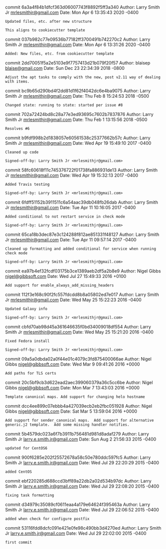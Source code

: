 commit 6a3a4f84b1dfcf363d06007743f8892f5ff3a340
Author: Larry Smith Jr <mrlesmithjr@gmail.com>
Date:   Mon Apr 6 13:35:43 2020 -0400

    Updated files, etc. after new structure
    
    This aligns to cookiecutter template

commit 037b982c77e09536b77182ff3700491b742270c2
Author: Larry Smith Jr <mrlesmithjr@gmail.com>
Date:   Mon Apr 6 13:31:26 2020 -0400

    Added: New files, etc. from cookiecutter template

commit 2dd70051f5a2e5103e9f7757413d21b079f20f57
Author: blaisep <blaise@gmail.com>
Date:   Sun Dec 23 22:34:39 2018 -0800

    Adjust the apt tasks to comply with the new, post v2.11 way of dealing with items.

commit bc9b65d290bd4f2dd81d1f62f4042dc6e4ba9075
Author: Larry Smith Jr <mrlesmithjr@gmail.com>
Date:   Thu Feb 8 15:24:53 2018 -0500

    Changed state: running to state: started per issue #8

commit 702a72424bd8c28a77e3ed93695c7602b7837876
Author: Larry Smith Jr <mrlesmithjr@gmail.com>
Date:   Thu Feb 1 13:15:56 2018 -0500

    Resolves #6

commit b9fdf998b2d1838057e60561538c25377662b57c
Author: Larry Smith Jr <mrlesmithjr@gmail.com>
Date:   Wed Apr 19 15:49:10 2017 -0400

    Cleaned up code
    
    Signed-off-by: Larry Smith Jr <mrlesmithjr@gmail.com>

commit 58fc60618f11c745376722f01738fa886931de13
Author: Larry Smith Jr <mrlesmithjr@gmail.com>
Date:   Wed Apr 19 15:32:13 2017 -0400

    Added Travis testing
    
    Signed-off-by: Larry Smith Jr <mrlesmithjr@gmail.com>

commit 6fdff51152b3911511c6a54aac39db048fb26dab
Author: Larry Smith Jr <mrlesmithjr@gmail.com>
Date:   Tue Apr 11 10:16:05 2017 -0400

    Added conditional to not restart service in check mode
    
    Signed-off-by: Larry Smith Jr <mrlesmithjr@gmail.com>

commit 65ca18b3dec87e3c124288f812ae851331f48127
Author: Larry Smith Jr <mrlesmithjr@gmail.com>
Date:   Tue Apr 11 09:57:14 2017 -0400

    Cleaned up formatting and added conditional for service when running check mode
    
    Signed-off-by: Larry Smith Jr <mrlesmithjr@gmail.com>

commit ea97b4ef32fcdf03175b3ce1389aeb2df5a2b8e9
Author: Nigel Gibbs <nigel@gibbsoft.com>
Date:   Wed Jul 27 15:49:33 2016 +0100

    Add support for enable_always_add_missing_headers

commit 112f3e168c90f2fc557fdcdd8b8a05802ed7e017
Author: Larry Smith Jr <mrlesmithjr@gmail.com>
Date:   Wed May 25 15:22:23 2016 -0400

    Updated Galaxy info
    
    Signed-off-by: Larry Smith Jr <mrlesmithjr@gmail.com>

commit cbfd70ab98d45a361646635f0bd34009018df554
Author: Larry Smith Jr <mrlesmithjr@gmail.com>
Date:   Wed May 25 15:21:20 2016 -0400

    Fixed Fedora install
    
    Signed-off-by: Larry Smith Jr <mrlesmithjr@gmail.com>

commit 09a5a0dbda02a0f44e01c4079c3fd875400066ae
Author: Nigel Gibbs <nigel@gibbsoft.com>
Date:   Wed Mar 9 09:41:26 2016 +0000

    Add paths for TLS certs

commit 20c5bf9cb3d622ead2aec399060379a36c5cc6be
Author: Nigel Gibbs <nigel@gibbsoft.com>
Date:   Mon Mar 7 13:43:03 2016 +0000

    Template canonical maps. Add support for changing helo hostname

commit dcc4ee899c07ebbb4a427039ecb2eb2fbc051928
Author: Nigel Gibbs <nigel@gibbsoft.com>
Date:   Sat Mar 5 13:59:04 2016 +0000

    Add support for sender_canonical maps.  Add support for alternative generic.j2 template.  Add some missing handler notifies.

commit 5b4579dc023a6f7b3911b756481d981d8adaf279
Author: Larry Smith Jr <larry.e.smith.jr@gmail.com>
Date:   Sun Aug 2 21:56:33 2015 -0400

    updated for CentOS6

commit 900f6285e202f25572678a58c50e780ddc597fc5
Author: Larry Smith Jr <larry.e.smith.jr@gmail.com>
Date:   Wed Jul 29 22:20:29 2015 -0400

    added CentOS

commit ebf220285d688ccd3bff89a22db2a02d534b97dc
Author: Larry Smith Jr <larry.e.smith.jr@gmail.com>
Date:   Wed Jul 29 22:08:20 2015 -0400

    fixing task formatting

commit d34979c35089cf0611eaa4a179e64624f395463a
Author: Larry Smith Jr <larry.e.smith.jr@gmail.com>
Date:   Wed Jul 29 22:06:52 2015 -0400

    added when check for configure postfix

commit 53116fdd8dcfc091e421e0fe98c490bb3d4270ed
Author: Larry Smith Jr <larry.e.smith.jr@gmail.com>
Date:   Wed Jul 29 22:02:00 2015 -0400

    first commit
